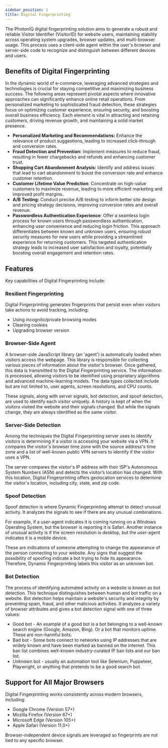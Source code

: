```yaml
---
sidebar_position: 1
title: Digital Fingerprinting
---
```


The PhotonIQ digital fingerprinting solution aims to generate a robust and reliable Visitor Identifier (VisitorID) for website users, maintaining stability across operating system upgrades, browser updates, and multi-browser usage. This process uses a client-side agent within the user's browser and server-side code to recognize and distinguish between different devices and users.

## Benefits of Digital Fingerprinting

In the dynamic world of e-commerce, leveraging advanced strategies and technologies is crucial for staying competitive and maximizing business success. The following areas represent pivotal aspects where innovative approaches can significantly enhance online retail operations. From personalized marketing to sophisticated fraud detection, these strategies focus on optimizing customer experience, ensuring security, and boosting overall business efficiency. Each element is vital in attracting and retaining customers, driving revenue growth, and maintaining a solid market presence.

- **Personalized Marketing and Recommendations:** Enhance the relevance of product suggestions, leading to increased click-through and conversion rates.
- **Fraud Detection and Prevention:** Implement measures to reduce fraud, resulting in fewer chargebacks and refunds and enhancing customer trust.
- **Shopping Cart Abandonment Analysis:** Identify and address issues that lead to cart abandonment to boost the conversion rate and enhance customer retention.
- **Customer Lifetime Value Prediction**: Concentrate on high-value customers to maximize revenue, leading to more efficient marketing and improved profit margins.
- **A/B Testing:** Conduct precise A/B testing to inform better site design and pricing strategy decisions, improving conversion rates and overall revenue.
- **Passwordless Authentication Experience**: Offer a seamless login process for known users through passwordless authentication, enhancing user convenience and reducing login friction. This approach differentiates between known and unknown users, ensuring robust security measures for new users while providing a streamlined experience for returning customers. This targeted authentication strategy leads to increased user satisfaction and loyalty, potentially boosting overall engagement and retention rates.

## Features​

Key capabilities of Digital Fingerprinting include:

### Resilient Fingerprinting​

Digital Fingerprinting generates fingerprints that persist even when visitors take actions to avoid tracking, including:

- Using incognito/private browsing modes
- Clearing cookies
- Upgrading browser version

### Browser-Side Agent

A browser-side JavaScript library (an 'agent') is automatically loaded when visitors access the webpage. This library is responsible for collecting various pieces of information about the visitor's browser. Once gathered, this data is transmitted to the Digital Fingerprinting service. The information is processed, allowing visitors to be identified using proprietary algorithms and advanced machine-learning models. The data types collected include but are not limited to, user agents, screen resolutions, and CPU counts.

These signals, along with server signals, bot detection, and spoof detection, are used to identify each visitor uniquely. A history is kept of when the visitors visited the website and their signals changed. But while the signals change, they are always identified as the same visitor.

### Server-Side Detection

Among the techniques the Digital Fingerprinting server uses to identify visitors is determining if a visitor is accessing your website via a VPN. It compares the visitor's browser time zone with the source address's time zone and a list of well-known public VPN servers to identify if the visitor uses a VPN.

The server compares the visitor's IP address with their ISP's Autonomous System Numbers (ASN) and detects the visitor’s location has changed. With this location, Digital Fingerprinting offers geolocation services to determine the visitor's location, including city, state, and zip code.

### Spoof Detection

Spoof detection is where Dynamic Fingerprinting attempt to detect unusual activity. It analyzes the signals to see if there are any unusual combinations.

For example, if a user-agent indicates it is coming running on a Windows Operating System, but the browser is reporting it is Safari. Another instance of unusual activity is if the screen resolution is desktop, but the user-agent indicates it is a mobile device.

These are indications of someone attempting to change the appearance of the person connecting to your website. Any signs that suggest the possibility of spoofing indicate a bot trying to hide its appearance. Therefore, Dynamic Fingerprinting labels this visitor as an unknown bot.

### Bot Detection

The process of identifying automated activity on a website is known as bot detection. This technique distinguishes between human and bot traffic on a website. Bot detection helps maintain a website's security and integrity by preventing spam, fraud, and other malicious activities. It analyzes a variety of browser attributes and gives a bot detection signal with one of three values:

- Good bot - An example of a good bot is a bot belonging to a well-known search engine (Google, Amazon, Bing). Or a bot that monitors uptime. These are non-harmful bots.
- Bad bot - Some bots connect to networks using IP addresses that are widely known and have been marked as banned on the internet. This ban list combines well-known industry-curated IP ban lists and our ban list.
- Unknown bot - usually an automation tool like Selenium, Puppeteer, Playwright, or anything that pretends to be a good search bot.

## Support for All Major Browsers

Digital Fingerprinting works consistently across modern browsers, including:

- Google Chrome (Version 57+)
- Mozilla Firefox (Version 67+)
- Microsoft Edge (Version 105+)
- Apple Safari (Version 11.0+)

Browser-independent device signals are leveraged so fingerprints are not tied to any specific browser.
